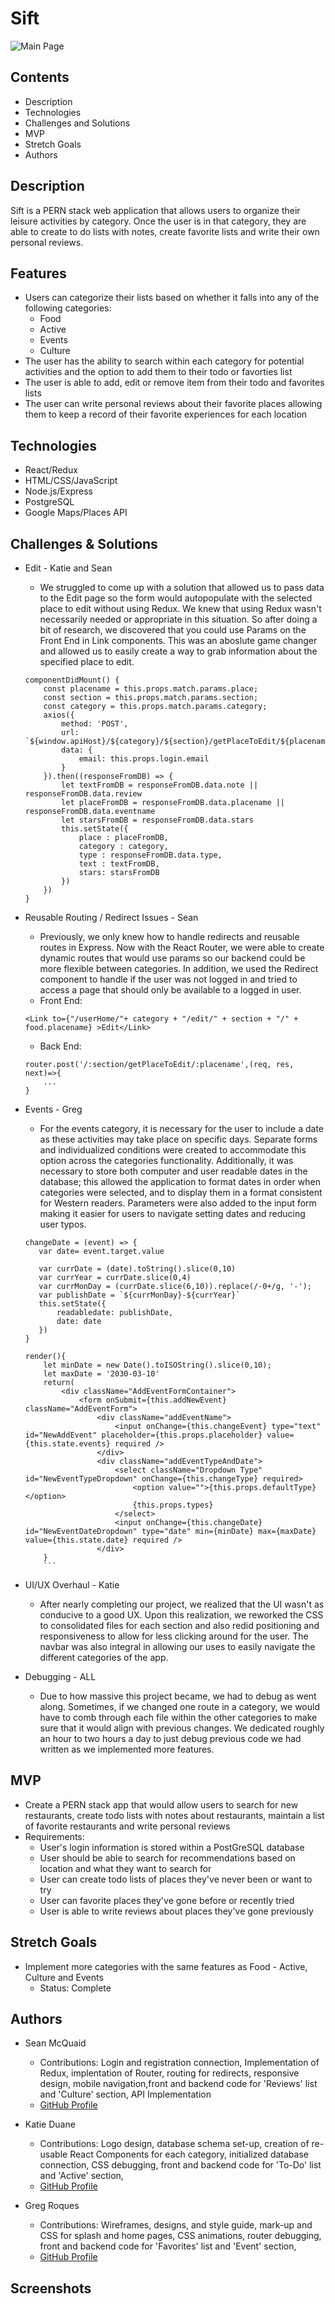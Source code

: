 # Sift
![Main Page](./screenshots/main.png)

## Contents
* Description
* Technologies
* Challenges and Solutions
* MVP
* Stretch Goals
* Authors

## Description
Sift is a PERN stack web application that allows users to organize their leisure activities by category. Once the user is in that category, they are able to create to do lists with notes, create favorite lists and write their own personal reviews.


## Features
* Users can categorize their lists based on whether it falls into any of the following categories:
    * Food
    * Active
    * Events
    * Culture
* The user has the ability to search within each category for potential activities and the option to add them to their todo or favorties list
* The user is able to add, edit or remove item from their todo and favorites lists
* The user can write personal reviews about their favorite places allowing them to keep a record of their favorite experiences for each location

## Technologies
- React/Redux
- HTML/CSS/JavaScript
- Node.js/Express
- PostgreSQL
- Google Maps/Places API


## Challenges & Solutions
* Edit - Katie and Sean
    * We struggled to come up with a solution that allowed us to pass data to the Edit page so the form would autopopulate with the selected place to edit without using Redux. We knew that using Redux wasn't necessarily needed or appropriate in this situation. So after doing a bit of research, we discovered that you could use Params on the Front End in Link components. This was an aboslute game changer and allowed us to easily create a way to grab information about the specified place to edit.
    ```
    componentDidMount() {
        const placename = this.props.match.params.place;
        const section = this.props.match.params.section;
        const category = this.props.match.params.category;
        axios({
            method: 'POST',
            url: `${window.apiHost}/${category}/${section}/getPlaceToEdit/${placename}`,
            data: {
                email: this.props.login.email
            }
        }).then((responseFromDB) => {
            let textFromDB = responseFromDB.data.note || responseFromDB.data.review
            let placeFromDB = responseFromDB.data.placename || responseFromDB.data.eventname
            let starsFromDB = responseFromDB.data.stars 
            this.setState({
                place : placeFromDB,
                category : category,
                type : responseFromDB.data.type,
                text : textFromDB,
                stars: starsFromDB
            })
        })
    }
    ```

* Reusable Routing / Redirect Issues - Sean
    * Previously, we only knew how to handle redirects and reusable routes in Express. Now with the React Router, we were able to create dynamic routes that would use params so our backend could be more flexible between categories. In addition, we used the Redirect component to handle if the user was not logged in and tried to access a page that should only be available to a logged in user.
    * Front End:
    ```
    <Link to={"/userHome/"+ category + "/edit/" + section + "/" + food.placename} >Edit</Link>
    ```
    * Back End: 
    ```
    router.post('/:section/getPlaceToEdit/:placename',(req, res, next)=>{
        ...
    }
    ```

* Events - Greg
    * For the events category, it is necessary for the user to include a date as these activities may take place on specific days. Separate forms and individualized conditions were created to accommodate this option across the categories functionality. Additionally, it was necessary to store both computer and user readable dates in the database; this allowed the application to format dates in order when categories were selected, and to display them in a format consistent for Western readers. Parameters were also added to the input form making it easier for users to navigate setting dates and reducing user typos.
    ```
    changeDate = (event) => {
       var date= event.target.value

       var currDate = (date).toString().slice(0,10)
       var currYear = currDate.slice(0,4)
       var currMonDay = (currDate.slice(6,10)).replace(/-0+/g, '-');
       var publishDate = `${currMonDay}-${currYear}`
       this.setState({
           readabledate: publishDate,
           date: date
       })
    }

    render(){
        let minDate = new Date().toISOString().slice(0,10);
        let maxDate = '2030-03-10'
        return(
            <div className="AddEventFormContainer">
                <form onSubmit={this.addNewEvent} className="AddEventForm">
                    <div className="addEventName">
                        <input onChange={this.changeEvent} type="text" id="NewAddEvent" placeholder={this.props.placeholder} value={this.state.events} required />
                    </div>
                    <div className="addEventTypeAndDate">
                        <select className="Dropdown Type" id="NewEventTypeDropdown" onChange={this.changeType} required>
                            <option value="">{this.props.defaultType}</option>
                            {this.props.types}
                        </select>
                        <input onChange={this.changeDate} id="NewEventDateDropdown" type="date" min={minDate} max={maxDate} value={this.state.date} required />
                    </div>
        }
        ```

* UI/UX Overhaul - Katie
    * After nearly completing our project, we realized that the UI wasn't as conducive to a good UX. Upon this realization, we reworked the CSS to consolidated files for each section and also redid positioning and responsiveness to allow for less clicking around for the user. The navbar was also integral in allowing our uses to easily navigate the different categories of the app. 

* Debugging - ALL 
    * Due to how massive this project became, we had to debug as went along. Sometimes, if we changed one route in a category, we would have to comb through each file within the other categories to make sure that it would align with previous changes. We dedicated roughly an hour to two hours a day to just debug previous code we had written as we implemented more features. 

## MVP
* Create a PERN stack app that would allow users to search for new restaurants, create todo lists with notes about restaurants, maintain a list of favorite restaurants and write personal reviews
* Requirements:
    * User's login information is stored within a PostGreSQL database
    * User should be able to search for recommendations based on location and what they want to search for
    * User can create todo lists of places they've never been or want to try
    * User can favorite places they've gone before or recently tried 
    * User is able to write reviews about places they've gone previously 


## Stretch Goals
* Implement more categories with the same features as Food - Active, Culture and Events
    * Status: Complete


## Authors
* Sean McQuaid
  * Contributions: Login and registration connection, Implementation of Redux, implentation of Router, routing for redirects, responsive design, mobile navigation,front and backend code for 'Reviews' list and 'Culture' section, API Implementation
  * [GitHub Profile](https://github.com/seanmcquaid)

* Katie Duane
  * Contributions: Logo design, database schema set-up, creation of re-usable React Components for each category, initialized database connection, CSS debugging, front and backend code for 'To-Do' list and 'Active' section,
  * [GitHub Profile](https://github.com/katiejduane)
  
* Greg Roques
  * Contributions: Wireframes, designs, and style guide, mark-up and CSS for splash and home pages, CSS animations, router debugging, front and backend code for 'Favorites' list and 'Event' section,
  * [GitHub Profile](https://github.com/gregroques)

## Screenshots
